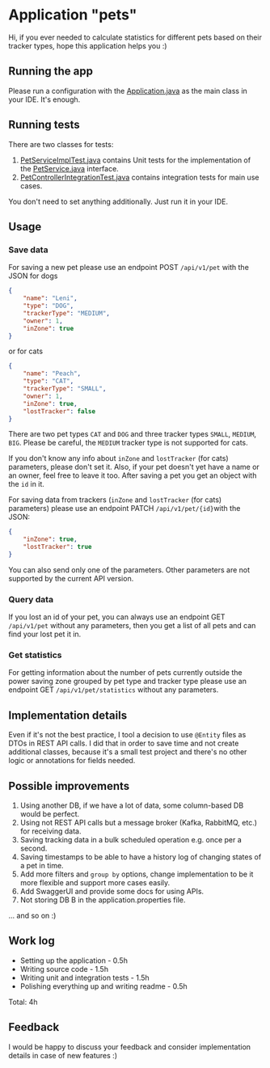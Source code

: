 # Application "pets"
Hi, if you ever needed to calculate statistics for different pets based on their tracker types, hope 
this application helps you :)

## Running the app
Please run a configuration with the [Application.java](src%2Fmain%2Fjava%2Fcom%2Ftractive%2Fpets%2FApplication.java) 
as the main class in your IDE. It's enough.

## Running tests
There are two classes for tests:
1. [PetServiceImplTest.java](src%2Ftest%2Fjava%2Fcom%2Ftractive%2Fpets%2Fservice%2Fimpl%2FPetServiceImplTest.java)
contains Unit tests for the implementation of the 
[PetService.java](src%2Fmain%2Fjava%2Fcom%2Ftractive%2Fpets%2Fservice%2FPetService.java) interface.
2. [PetControllerIntegrationTest.java](src%2Ftest%2Fjava%2Fcom%2Ftractive%2Fpets%2Fservice%2Fimpl%2FPetControllerIntegrationTest.java)
contains integration tests for main use cases.

You don't need to set anything additionally. Just run it in your IDE.

## Usage

### Save data
For saving a new pet please use an endpoint POST `/api/v1/pet` with the JSON for dogs
```json
{
    "name": "Leni",
    "type": "DOG",
    "trackerType": "MEDIUM",
    "owner": 1,
    "inZone": true
}
```
or for cats
```json
{
    "name": "Peach",
    "type": "CAT",
    "trackerType": "SMALL",
    "owner": 1,
    "inZone": true,
    "lostTracker": false
}
```
There are two pet types `CAT` and `DOG` and three tracker types `SMALL`, `MEDIUM`, `BIG`. Please be careful, 
the `MEDIUM` tracker type is not supported for cats. 

If you don't know any info about `inZone` and `lostTracker` (for cats) parameters, please don't set it. Also, 
if your pet doesn't yet have a name or an owner, feel free to leave it too. After saving a pet you get an object 
with the `id` in it. 

For saving data from trackers (`inZone` and `lostTracker` (for cats) parameters) please use an endpoint 
PATCH `/api/v1/pet/{id}`with the JSON:
```json
{
    "inZone": true,
    "lostTracker": true
}
```
You can also send only one of the parameters. Other parameters are not supported by the current API version.

### Query data
If you lost an id of your pet, you can always use an endpoint GET `/api/v1/pet` without any parameters, then you 
get a list of all pets and can find your lost pet it in.

### Get statistics
For getting information about the number of pets currently outside the power saving zone grouped by pet type and
tracker type please use an endpoint GET `/api/v1/pet/statistics` without any parameters. 

## Implementation details
Even if it's not the best practice, I tool a decision to use `@Entity` files as DTOs in REST API calls. I did that
in order to save time and not create additional classes, because it's a small test project and there's no other 
logic or annotations for fields needed. 

## Possible improvements 
1. Using another DB, if we have a lot of data, some column-based DB would be perfect.
2. Using not REST API calls but a message broker (Kafka, RabbitMQ, etc.) for receiving data.
3. Saving tracking data in a bulk scheduled operation e.g. once per a second.
4. Saving timestamps to be able to have a history log of changing states of a pet in time.
5. Add more filters and `group by` options, change implementation to be it more flexible and support more cases easily.
6. Add SwaggerUI and provide some docs for using APIs.
7. Not storing DB В in the application.properties file.

... and so on :)

## Work log
* Setting up the application - 0.5h
* Writing source code - 1.5h
* Writing unit and integration tests - 1.5h
* Polishing everything up and writing readme - 0.5h

Total: 4h

## Feedback
I would be happy to discuss your feedback and consider implementation details in case of new features :)